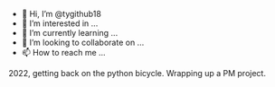 - 👋 Hi, I’m @tygithub18
- 👀 I’m interested in ...
- 🌱 I’m currently learning ...
- 💞️ I’m looking to collaborate on ...
- 📫 How to reach me ...

2022, getting back on the python bicycle. Wrapping up a PM project.

<!---
tygithub18/tygithub18 is a ✨ special ✨ repository because its `README.md` (this file) appears on your GitHub profile.
You can click the Preview link to take a look at your changes.
--->
